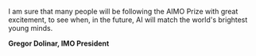 I am sure that many people will be following the AIMO Prize with great excitement, to see when, in the future, AI will match the world's brightest young minds.

**Gregor Dolinar, IMO President**